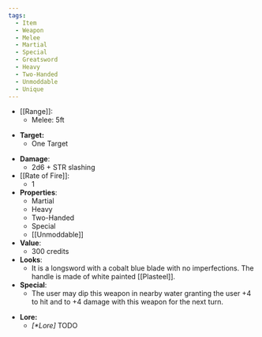 ```yaml
---
tags:
  - Item
  - Weapon
  - Melee
  - Martial
  - Special
  - Greatsword
  - Heavy
  - Two-Handed
  - Unmoddable
  - Unique
---
```

* [[Range]]:
	* Melee: 5ft
- **Target:**
	- One Target
* **Damage**:
	* 2d6 + STR slashing
* [[Rate of Fire]]:
	* 1
* **Properties**:
	* Martial
	* Heavy
	* Two-Handed
	* Special
	* [[Unmoddable]]
* **Value**:
	* 300 credits
* **Looks**:
	* It is a longsword with a cobalt blue blade with no imperfections. The handle is made of white painted [[Plasteel]].
* **Special**:
	* The user may dip this weapon in nearby water granting the user +4 to hit and to +4 damage with this weapon for the next turn.
- **Lore:**
	- *\[\*Lore]* TODO